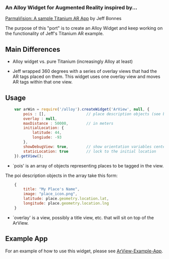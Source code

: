 ### An Alloy Widget for Augmented Reality inspired by... ###
[ParmaVision: A sample Titanium AR App](https://github.com/jeffbonnes/parmavision) by Jeff Bonnes

The purpose of this "port" is to create an Alloy Widget and keep working on the functionality of Jeff's Titanium AR example.

## Main Differences ##

* Alloy widget vs. pure Titanium (increasingly Alloy at least)

* Jeff wrapped 360 degrees with a series of overlay views that had the AR tags placed on them. This widget uses one overlay view and moves AR tags within that one view.


## Usage ##

```javascript
	var arWin = require('/alloy').createWidget('ArView', null, {
		pois : [],					// place description objects (see below)
		overlay : null,
		maxDistance : 50000,		// in meters
		initialLocation: {
			latitude: 44,
			longiude: -93
		},
		showDebugView: true,		// show orientation variables center screen
		staticLocation: true		// lock to the initial location
	}).getView();
```

   * `pois' is an array of objects representing places to be tagged in the view.
   
The poi description objects in the array take this form:
```javascript
	{
		title: "My Place's Name",
		image: "place_icon.png",
		latitude: place.geometry.location.lat,
		longitude: place.geometry.location.lng
	}   
```
   
   * `overlay' is a view, possibly a title view, etc. that will sit on top of the ArView.
   
## Example App ##

For an example of how to use this widget, please see [ArView-Example-App](https://github.com/jbeuckm/ArView-Example-App).

